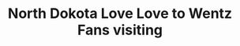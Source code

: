 ---
pid: llp330
title: North Dokota Love Love to Wentz Fans visiting
location_transcription: 
coordinates: "[-75.195266255162, 39.951641803445]"
zipcode: 
gen_neighborhood: 
neighborhood: 
outside_phl: 
age: 
age_range: 
instagram: 
image_file_name: llp_330.jpg
proposal_transcription: |-
  ND
  LOVE
topic: Sports,Love
topic_summary: 0, 0
type: Sculpture Statue
keywords_other: football, carson wentz, love statue, eagles
credit: 
image_labels: 
twitter: 
facebook: 
permalink: "/monuments/llp330/"
layout: item-page
---